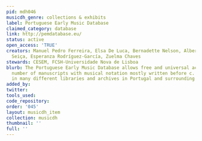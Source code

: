```yaml
---
pid: mdh046
musicdh_genre: collections & exhibits
label: Portuguese Early Music Database
claimed_category: database
link: http://pemdatabase.eu/
status: active
open_access: 'TRUE'
creators: Manuel Pedro Ferreira, Elsa De Luca, Bernadette Nelson, Alberto Medina de
  Seiça, Esperanza Rodríguez-García, Zuelma Chaves
stewards: CESEM, FCSH-Universidade Nova de Lisboa
blurb: The Portuguese Early Music Database allows free and universal access to a large
  number of manuscripts with musical notation mostly written before c. 1650 preserved
  in many different libraries and archives in Portugal and surrounding Spanish locations.
added_by: 
twitter: 
tools_used: 
code_repository: 
order: '045'
layout: musicdh_item
collection: musicdh
thumbnail: ''
full: ''
---
```


